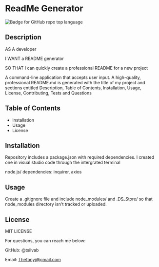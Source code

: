 # ReadMe Generator

  ![Badge for GitHub repo top language](https://img.shields.io/github/languages/top/${userResponses.username}/${userResponses.repo}?style=flat&logo=appveyor)
  
## Description 

AS A developer

I WANT a README generator

SO THAT I can quickly create a professional README for a new project

A command-line application that accepts user input. A high-quality, professional README.md is generated with the title of my project and sections entitled Description, Table of Contents, Installation, Usage, License, Contributing, Tests and Questions

 ## Table of Contents

* Installation
* Usage
* License

 ## Installation 

Repository includes a package.json with required dependencies. I created one in visual studio code through the intergrated terminal

node.js/
dependencies:  inquirer, axios

## Usage 
  Create a .gitignore file and include node_modules/ and .DS_Store/ so that node_modules directory isn't tracked or uploaded.


  
## License
  MIT LICENSE
  

For questions, you can reach me below:

GitHub: @tsilvab

Email: Thefanyj@gmail.com
